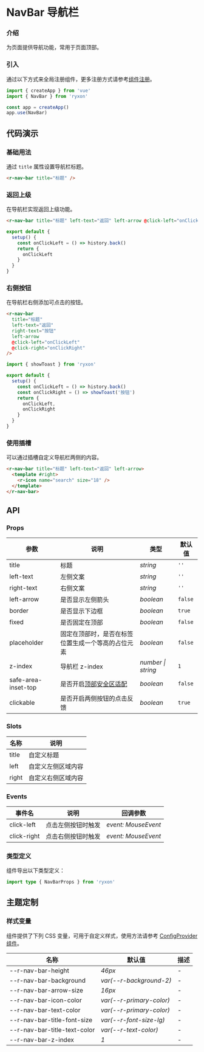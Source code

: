 # NavBar 导航栏

### 介绍

为页面提供导航功能，常用于页面顶部。

### 引入

通过以下方式来全局注册组件，更多注册方式请参考[组件注册](#/zh-CN/advanced-usage#zu-jian-zhu-ce)。

```js
import { createApp } from 'vue'
import { NavBar } from 'ryxon'

const app = createApp()
app.use(NavBar)
```

## 代码演示

### 基础用法

通过 `title` 属性设置导航栏标题。

```html
<r-nav-bar title="标题" />
```

### 返回上级

在导航栏实现返回上级功能。

```html
<r-nav-bar title="标题" left-text="返回" left-arrow @click-left="onClickLeft" />
```

```js
export default {
  setup() {
    const onClickLeft = () => history.back()
    return {
      onClickLeft
    }
  }
}
```

### 右侧按钮

在导航栏右侧添加可点击的按钮。

```html
<r-nav-bar
  title="标题"
  left-text="返回"
  right-text="按钮"
  left-arrow
  @click-left="onClickLeft"
  @click-right="onClickRight"
/>
```

```js
import { showToast } from 'ryxon'

export default {
  setup() {
    const onClickLeft = () => history.back()
    const onClickRight = () => showToast('按钮')
    return {
      onClickLeft,
      onClickRight
    }
  }
}
```

### 使用插槽

可以通过插槽自定义导航栏两侧的内容。

```html
<r-nav-bar title="标题" left-text="返回" left-arrow>
  <template #right>
    <r-icon name="search" size="18" />
  </template>
</r-nav-bar>
```

## API

### Props

| 参数 | 说明 | 类型 | 默认值 |
| --- | --- | --- | --- |
| title | 标题 | _string_ | `''` |
| left-text | 左侧文案 | _string_ | `''` |
| right-text | 右侧文案 | _string_ | `''` |
| left-arrow | 是否显示左侧箭头 | _boolean_ | `false` |
| border | 是否显示下边框 | _boolean_ | `true` |
| fixed | 是否固定在顶部 | _boolean_ | `false` |
| placeholder | 固定在顶部时，是否在标签位置生成一个等高的占位元素 | _boolean_ | `false` |
| z-index | 导航栏 z-index | _number \| string_ | `1` |
| safe-area-inset-top | 是否开启[顶部安全区适配](/zh/guide/advanced-usage.html#底部安全区适配) | _boolean_ | `false` |
| clickable | 是否开启两侧按钮的点击反馈 | _boolean_ | `true` |

### Slots

| 名称  | 说明               |
| ----- | ------------------ |
| title | 自定义标题         |
| left  | 自定义左侧区域内容 |
| right | 自定义右侧区域内容 |

### Events

| 事件名      | 说明               | 回调参数            |
| ----------- | ------------------ | ------------------- |
| click-left  | 点击左侧按钮时触发 | _event: MouseEvent_ |
| click-right | 点击右侧按钮时触发 | _event: MouseEvent_ |

### 类型定义

组件导出以下类型定义：

```ts
import type { NavBarProps } from 'ryxon'
```

## 主题定制

### 样式变量

组件提供了下列 CSS 变量，可用于自定义样式，使用方法请参考 [ConfigProvider 组件](/zh/component/config-provider.html)。

| 名称                         | 默认值                   | 描述 |
| ---------------------------- | ------------------------ | ---- |
| --r-nav-bar-height           | _46px_                   | -    |
| --r-nav-bar-background       | _var(--r-background-2)_  | -    |
| --r-nav-bar-arrow-size       | _16px_                   | -    |
| --r-nav-bar-icon-color       | _var(--r-primary-color)_ | -    |
| --r-nav-bar-text-color       | _var(--r-primary-color)_ | -    |
| --r-nav-bar-title-font-size  | _var(--r-font-size-lg)_  | -    |
| --r-nav-bar-title-text-color | _var(--r-text-color)_    | -    |
| --r-nav-bar-z-index          | _1_                      | -    |
